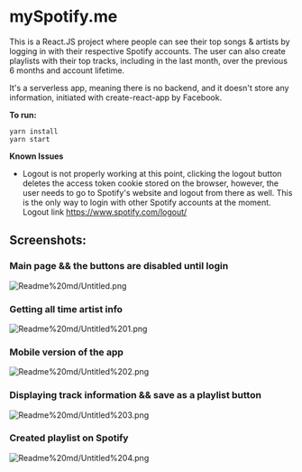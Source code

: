 # mySpotify.me

This is a React.JS project where people can see their top songs & artists by logging in with their respective Spotify accounts. The user can also create playlists with their top tracks, including in the last month, over the previous 6 months and account lifetime.

It's a serverless app, meaning there is no backend, and it doesn't store any information, initiated with create-react-app by Facebook.

**To run:**
```
yarn install
yarn start
```

**Known Issues**
- Logout is not properly working at this point, clicking the logout button deletes the access token cookie stored on the browser, however, the user needs to go to Spotify's website and logout from there as well. This is the only way to login with other Spotify accounts at the moment. Logout link https://www.spotify.com/logout/

## Screenshots:

### Main page && the buttons are disabled until login

![Readme%20md/Untitled.png](https://i.imgur.com/fYpUQ6G.png)

### Getting all time artist info

![Readme%20md/Untitled%201.png](https://i.imgur.com/l3vmyyw.png)

### Mobile version of the app

![Readme%20md/Untitled%202.png](https://i.imgur.com/fvSa21E.png)

### Displaying track information && save as a playlist button

![Readme%20md/Untitled%203.png](https://i.imgur.com/AD5rEoH.png)

### Created playlist on Spotify

![Readme%20md/Untitled%204.png](https://i.imgur.com/Y7oajtU.png)